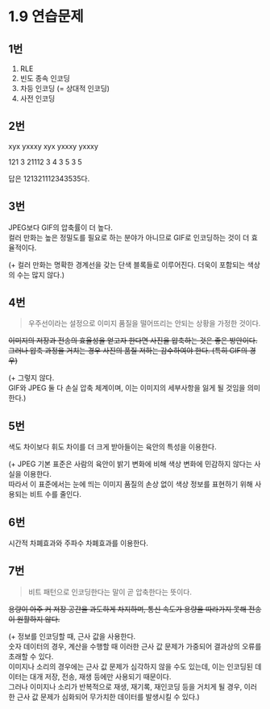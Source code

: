 # 1.9 연습문제

## 1번
1. RLE
2. 빈도 종속 인코딩
3. 차등 인코딩 (= 상대적 인코딩)
4. 사전 인코딩


## 2번
xyx yxxxy xyx yxxxy yxxxy

121 3 21112 3 4 3 5 3 5

답은 121321112343535다.


## 3번
JPEG보다 GIF의 압축률이 더 높다.  
컬러 만화는 높은 정밀도를 필요로 하는 분야가 아니므로 GIF로 인코딩하는 것이 더 효율적이다.

(+ 컬러 만화는 명확한 경계선을 갖는 단색 블록들로 이루어진다. 더욱이 포함되는 색상의 수는 많지 않다.)


## 4번
> 우주선이라는 설정으로 이미지 품질을 떨어뜨리는 안되는 상황을 가정한 것이다.

~~이미지의 저장과 전송의 효율성을 얻고자 한다면 사진을 압축하는 것은 좋은 방안이다.   
그러나 압축 과정을 거치는 경우 사진의 품질 저하는 감수하여야 한다. (특히 GIF의 경우)~~

(+ 그렇지 않다.  
GIF와 JPEG 둘 다 손실 압축 체계이며, 이는 이미지의 세부사항을 잃게 될 것임을 의미한다.)

## 5번
색도 차이보다 휘도 차이를 더 크게 받아들이는 육안의 특성을 이용한다.

(+ JPEG 기본 표준은 사람의 육안이 밝기 변화에 비해 색상 변화에 민감하지 않다는 사실을 이용한다.  
따라서 이 표준에서는 눈에 띄는 이미지 품질의 손상 없이 색상 정보를 표현하기 위해 사용되는 비트 수를 줄인다.


## 6번
시간적 차폐효과와 주파수 차폐효과를 이용한다.



## 7번
> 비트 패턴으로 인코딩한다는 말이 곧 압축한다는 뜻이다.

~~용량이 아주 커 저장 공간을 과도하게 차지하며, 통신 속도가 용량을 따라가지 못해 전송이 원활하지 않다.~~  

(+ 정보를 인코딩할 때, 근사 값을 사용한다.  
숫자 데이터의 경우, 계산을 수행할 때 이러한 근사 값 문제가 가중되어 결과상의 오류를 초래할 수 있다.  
이미지나 소리의 경우에는 근사 값 문제가 심각하지 않을 수도 있는데, 이는 인코딩된 데이터는 대개 저장, 전송, 재생 등에만 사용되기 때문이다.  
그러나 이미지나 소리가 반복적으로 재생, 재기록, 재인코딩 등을 거치게 될 경우, 이러한 근사 값 문제가 심화되어 무가치한 데이터를 발생시킬 수 있다.)


